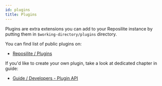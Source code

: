 ```yaml
---
id: plugins
title: Plugins
---
```


Plugins are extra extensions you can add to your Reposilite instance by
putting them in `$working-directory/plugins` directory.

You can find list of public plugins on:

* [Reposilite / Plugins](/plugin)

If you'd like to create your own plugin, take a look at dedicated chapter in guide:

* [Guide / Developers - Plugin API](/guide/plugin-api)